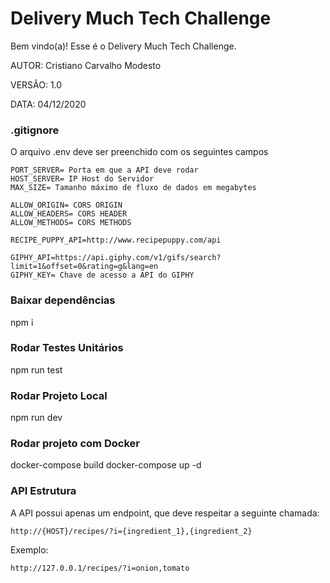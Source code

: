 # Delivery Much Tech Challenge

Bem vindo(a)! Esse é o Delivery Much Tech Challenge.

AUTOR: Cristiano Carvalho Modesto

VERSÃO: 1.0

DATA: 04/12/2020

### .gitignore

O arquivo .env deve ser preenchido com os seguintes campos

```
PORT_SERVER= Porta em que a API deve rodar
HOST_SERVER= IP Host do Servidor
MAX_SIZE= Tamanho máximo de fluxo de dados em megabytes

ALLOW_ORIGIN= CORS ORIGIN
ALLOW_HEADERS= CORS HEADER
ALLOW_METHODS= CORS METHODS

RECIPE_PUPPY_API=http://www.recipepuppy.com/api

GIPHY_API=https://api.giphy.com/v1/gifs/search?limit=1&offset=0&rating=g&lang=en
GIPHY_KEY= Chave de acesso a API do GIPHY
```

### Baixar dependências

npm i

### Rodar Testes Unitários

npm run test

### Rodar Projeto Local

npm run dev

### Rodar projeto com Docker

docker-compose build
docker-compose up -d

### API Estrutura

A API possui apenas um endpoint, que deve respeitar a seguinte chamada:

`http://{HOST}/recipes/?i={ingredient_1},{ingredient_2}`

Exemplo:

`http://127.0.0.1/recipes/?i=onion,tomato`
